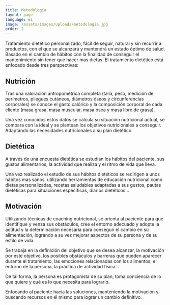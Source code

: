 ```yaml
---
title: Metodología
layout: page
language: es
image: /assets/images/uploads/metodologia.jpg
order: 2
---
```


Tratamiento dietético personalizado, fácil de seguir, natural y sin recurrir a productos, con el que se alcanzará y mantendrá un estado óptimo de salud. Basado en el cambio de hábitos con la finalidad de conseguir el mantenimiento sin tener que hacer mas dietas.
El tratamiento dietético está enfocado desde tres perspectivas:

## Nutrición

Tras una valoración antropométrica completa (talla, peso, medición de perímetros, pliegues cutáneos, diámetros óseos y circunferencias corporales) se conoce el gasto calórico y la composición corporal de cada cliente (masa grasa, masa muscular, masa ósea y masa libre de grasa).

Una vez conocidos estos datos se calcula su situación nutricional actual, se compara con la ideal y se plantean los objetivos nutricionales a conseguir. Adaptando las necesidades nutricionales a su plan dietético.

## Dietética

A través de una encuesta dietética se estudian los hábitos del paciente, sus gustos alimentarios, la actividad que realiza y el ritmo de vida que lleva.

Una vez realizado el estudio de sus hábitos dietéticos se redirigen a unos hábitos mas sanos, utilizando herramientas de educación nutricional como dietas personalizadas, recetas saludables adaptadas a sus gustos, pautas dietéticas para situaciones específicas, diarios dietéticos…

## Motivación

Utilizando técnicas de coaching nutricional, se orienta al paciente para que identifique y venza sus obstáculos, cree el entorno adecuado y adopte la actitud y la determinación necesaria para conseguir el cambio en su alimentación, logrando a su vez mejorar aspectos de su persona y de su estilo de vida.

Se trabaja en la definición del objetivo que se desea alcanzar, la motivación por este objetivo, los posibles obstáculos y barreras que pueden aparecer durante el tratamiento, las emociones relacionadas con los alimentos, el entorno de la persona, la práctica de actividad física…

De tal forma, la persona es protagonista de su plan, toma conciencia de lo que quiere y qué es lo que necesita para lograrlo.

Enfocando al paciente hacia las soluciones, manteniendo la motivación y buscando recursos en él mismo para lograr un cambio definitivo.

